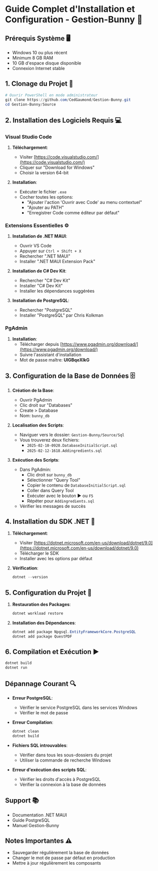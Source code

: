 # Guide Complet d'Installation et Configuration - Gestion-Bunny 🚀

## Prérequis Système 🖥️

* Windows 10 ou plus récent
* Minimum 8 GB RAM
* 10 GB d'espace disque disponible
* Connexion Internet stable

## 1. Clonage du Projet 📂

```powershell
# Ouvrir PowerShell en mode administrateur
git clone https://github.com/CedGaumond/Gestion-Bunny.git
cd Gestion-Bunny/Source
```

## 2. Installation des Logiciels Requis 💻

### Visual Studio Code
1. **Téléchargement**:
   * Visiter [https://code.visualstudio.com/](https://code.visualstudio.com/)
   * Cliquer sur "Download for Windows"
   * Choisir la version 64-bit

2. **Installation**:
   * Exécuter le fichier `.exe`
   * Cocher toutes les options:
     * "Ajouter l'action 'Ouvrir avec Code' au menu contextuel"
     * "Ajouter au PATH"
     * "Enregistrer Code comme éditeur par défaut"

### Extensions Essentielles ⚙️

1. **Installation de .NET MAUI**:
   * Ouvrir VS Code
   * Appuyer sur `Ctrl + Shift + X`
   * Rechercher ".NET MAUI"
   * Installer ".NET MAUI Extension Pack"

2. **Installation de C# Dev Kit**:
   * Rechercher "C# Dev Kit"
   * Installer "C# Dev Kit"
   * Installer les dépendances suggérées

3. **Installation de PostgreSQL**:
   * Rechercher "PostgreSQL"
   * Installer "PostgreSQL" par Chris Kolkman

### PgAdmin
1. **Installation**:
   * Télécharger depuis [https://www.pgadmin.org/download/](https://www.pgadmin.org/download/)
   * Suivre l'assistant d'installation
   * Mot de passe maître: **UlGBqeXlkG**

## 3. Configuration de la Base de Données 🗄️

1. **Création de la Base**:
   * Ouvrir PgAdmin
   * Clic droit sur "Databases"
   * Create > Database
   * Nom: `bunny_db`

2. **Localisation des Scripts**:
   * Naviguer vers le dossier: `Gestion-Bunny/Source/Sql`
   * Vous trouverez deux fichiers:
     * `2025-02-10-0920.DatabaseInitialScript.sql`
     * `2025-02-12-1618.Addingredients.sql`

3. **Exécution des Scripts**:
   * Dans PgAdmin:
     * Clic droit sur `bunny_db`
     * Sélectionner "Query Tool"
     * Copier le contenu de `DatabaseInitialScript.sql`
     * Coller dans Query Tool
     * Exécuter avec le bouton ▶️ ou `F5`
     * Répéter pour `Addingredients.sql`
   * Vérifier les messages de succès

## 4. Installation du SDK .NET 🔧

1. **Téléchargement**:
   * Visiter [https://dotnet.microsoft.com/en-us/download/dotnet/9.0](https://dotnet.microsoft.com/en-us/download/dotnet/9.0)
   * Télécharger le SDK
   * Installer avec les options par défaut

2. **Vérification**:
   ```powershell
   dotnet --version
   ```

## 5. Configuration du Projet 📝

1. **Restauration des Packages**:
   ```powershell
   dotnet workload restore
   ```

2. **Installation des Dépendances**:
   ```powershell
   dotnet add package Npgsql.EntityFrameworkCore.PostgreSQL
   dotnet add package QuestPDF
   ```

## 6. Compilation et Exécution ▶️

```powershell
dotnet build
dotnet run
```

## Dépannage Courant 🔍

* **Erreur PostgreSQL**: 
  * Vérifier le service PostgreSQL dans les services Windows
  * Vérifier le mot de passe

* **Erreur Compilation**: 
  ```powershell
  dotnet clean
  dotnet build
  ```

* **Fichiers SQL introuvables**:
  * Vérifier dans tous les sous-dossiers du projet
  * Utiliser la commande de recherche Windows

* **Erreur d'exécution des scripts SQL**:
  * Vérifier les droits d'accès à PostgreSQL
  * Vérifier la connexion à la base de données

## Support 📚

* Documentation .NET MAUI
* Guide PostgreSQL
* Manuel Gestion-Bunny

## Notes Importantes ⚠️

* Sauvegarder régulièrement la base de données
* Changer le mot de passe par défaut en production
* Mettre à jour régulièrement les composants
